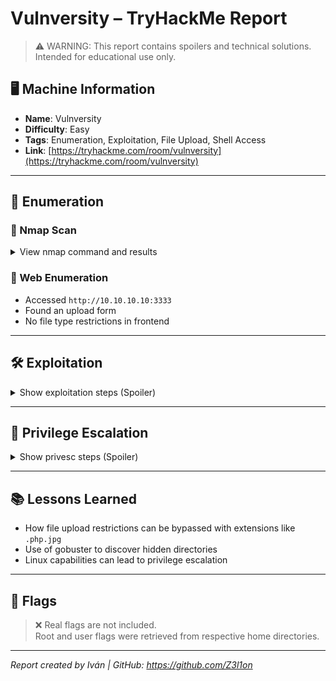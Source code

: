 # Vulnversity – TryHackMe Report

> ⚠️ WARNING: This report contains spoilers and technical solutions. Intended for educational use only.

## 🖥️ Machine Information

- **Name**: Vulnversity
- **Difficulty**: Easy
- **Tags**: Enumeration, Exploitation, File Upload, Shell Access
- **Link**: [https://tryhackme.com/room/vulnversity](https://tryhackme.com/room/vulnversity)

---

## 🔎 Enumeration

### 🔹 Nmap Scan

<details>
<summary>View nmap command and results</summary>

```bash
nmap -sCV -oN nmap.txt 10.10.10.10
```

- Open Ports:
  - 21 – FTP
  - 22 – SSH
  - 139, 445 – SMB
  - 3128 – HTTP-Proxy 
  - 3333 – HTTP (Custom Web Service)

</details>

### 🔹 Web Enumeration

- Accessed `http://10.10.10.10:3333`
- Found an upload form
- No file type restrictions in frontend

---

## 🛠️ Exploitation

<details>
<summary>Show exploitation steps (Spoiler)</summary>

1. Used `gobuster` to enumerate directories: found `/internal`
2. Tried uploading a PHP reverse shell (`php-reverse-shell.php` from Pentestmonkey)
3. Bypassed filter by renaming to `.phtml`
4. Set up listener with `nc -lvnp 4444`
5. Gained shell as `www-data`

</details>

---

## 🧗 Privilege Escalation

<details>
<summary>Show privesc steps (Spoiler)</summary>

1. Transferred `linpeas.sh` to the target and ran it
2. Found `cap_setuid` capability on a binary `/bin/bash`
3. Used it to spawn a root shell:
```bash
./bash -p
```

</details>

---

## 📚 Lessons Learned

- How file upload restrictions can be bypassed with extensions like `.php.jpg`
- Use of gobuster to discover hidden directories
- Linux capabilities can lead to privilege escalation

---

## 🧩 Flags

> ❌ Real flags are not included.  
> Root and user flags were retrieved from respective home directories.

---

*Report created by Iván | GitHub: https://github.com/Z3l1on*